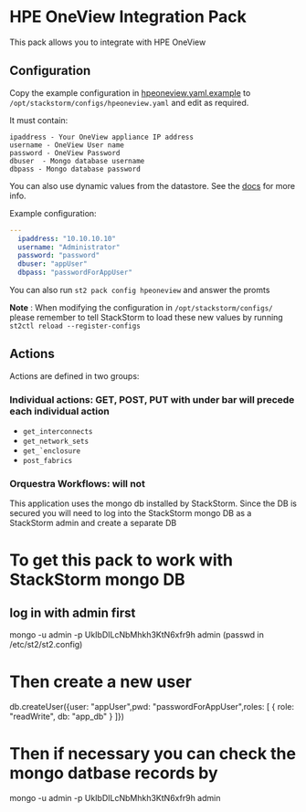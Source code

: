 # HPE OneView Integration Pack
This pack allows you to integrate with HPE OneView

## Configuration
Copy the example configuration in [hpeoneview.yaml.example](./hpeoneview.yaml.example) to
`/opt/stackstorm/configs/hpeoneview.yaml` and edit as required.

It must contain:

```
ipaddress - Your OneView appliance IP address
username - OneView User name
password - OneView Password
dbuser  - Mongo database username
dbpass - Mongo database password
```

You can also use dynamic values from the datastore. See the
[docs](https://docs.stackstorm.com/reference/pack_configs.html) for more info.

Example configuration:

```yaml
---
  ipaddress: "10.10.10.10"
  username: "Administrator"
  password: "password"
  dbuser: "appUser"
  dbpass: "passwordForAppUser"
```
You can also run `st2 pack config hpeoneview` and answer the promts

**Note** : When modifying the configuration in `/opt/stackstorm/configs/` please
           remember to tell StackStorm to load these new values by running
           `st2ctl reload --register-configs`


## Actions

Actions are defined in two groups:

### Individual actions: GET, POST, PUT with under bar will precede each individual action
* ``get_interconnects``
* ``get_network_sets``
* ``get_`enclosure``
* ``post_fabrics``

### Orquestra Workflows: will not

This application uses the mongo db installed by StackStorm. Since the DB is secured
you will need to log into the StackStorm mongo DB as a StackStorm admin and create a separate DB

# To get this pack to work with StackStorm mongo DB

log in with admin first
-------------------------------------------------------------------------------------
mongo -u admin -p UkIbDILcNbMhkh3KtN6xfr9h admin  (passwd in /etc/st2/st2.config)

# Then create a new user
db.createUser({user: "appUser",pwd: "passwordForAppUser",roles: [ { role: "readWrite", db: "app_db" } ]})

# Then if necessary you can check the mongo datbase records by
mongo -u admin -p UkIbDILcNbMhkh3KtN6xfr9h admin
